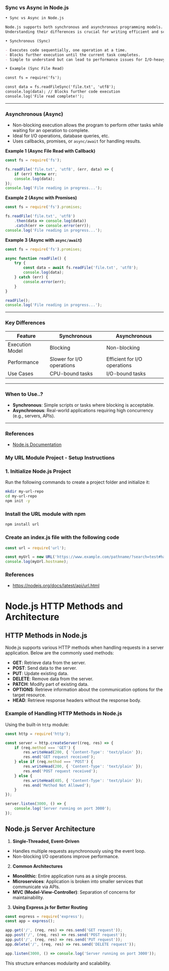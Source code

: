 ### **Sync vs Async in Node.js**

```markdown
• Sync vs Async in Node.js

Node.js supports both synchronous and asynchronous programming models.
Understanding their differences is crucial for writing efficient and scalable applications.

• Synchronous (Sync)

- Executes code sequentially, one operation at a time.
- Blocks further execution until the current task completes.
- Simple to understand but can lead to performance issues for I/O-heavy tasks.

• Example (Sync File Read)

const fs = require('fs');

const data = fs.readFileSync('file.txt', 'utf8');
console.log(data); // Blocks further code execution
console.log('File read complete!');
```

---

### Asynchronous (Async)

- Non-blocking execution allows the program to perform other tasks while waiting for an operation to complete.
- Ideal for I/O operations, database queries, etc.
- Uses callbacks, promises, or `async/await` for handling results.

**Example 1 (Async File Read with Callback)**
```javascript
const fs = require('fs');

fs.readFile('file.txt', 'utf8', (err, data) => {
    if (err) throw err;
    console.log(data);
});
console.log('File reading in progress...');
```

**Example 2 (Async with Promises)**
```javascript
const fs = require('fs').promises;

fs.readFile('file.txt', 'utf8')
    .then(data => console.log(data))
    .catch(err => console.error(err));
console.log('File reading in progress...');
```

**Example 3 (Async with `async/await`)**
```javascript
const fs = require('fs').promises;

async function readFile() {
    try {
        const data = await fs.readFile('file.txt', 'utf8');
        console.log(data);
    } catch (err) {
        console.error(err);
    }
}

readFile();
console.log('File reading in progress...');
```

---

### Key Differences

| Feature           | Synchronous                 | Asynchronous                 |
|--------------------|-----------------------------|------------------------------|
| Execution Model    | Blocking                    | Non-blocking                 |
| Performance        | Slower for I/O operations   | Efficient for I/O operations |
| Use Cases          | CPU-bound tasks             | I/O-bound tasks              |

---

### When to Use..?

- **Synchronous**: Simple scripts or tasks where blocking is acceptable.
- **Asynchronous**: Real-world applications requiring high concurrency (e.g., servers, APIs).

---

### References

- [Node.js Documentation](https://nodejs.org/en/docs/)

### My URL Module Project - Setup Instructions

### 1. Initialize Node.js Project
Run the following commands to create a project folder and initialize it:

```bash
mkdir my-url-repo
cd my-url-repo
npm init -y
```

### Install the URL module with npm
```javascript
npm install url
```

### Create an index.js file with the following code
```javascript
const url = require('url');

const myUrl = new URL('https://www.example.com/pathname/?search=test#hash');
console.log(myUrl.hostname);
```

### References
- https://nodejs.org/docs/latest/api/url.html

# Node.js HTTP Methods and Architecture

## HTTP Methods in Node.js

Node.js supports various HTTP methods when handling requests in a server application. Below are the commonly used methods:

- **GET**: Retrieve data from the server.
- **POST**: Send data to the server.
- **PUT**: Update existing data.
- **DELETE**: Remove data from the server.
- **PATCH**: Modify part of existing data.
- **OPTIONS**: Retrieve information about the communication options for the target resource.
- **HEAD**: Retrieve response headers without the response body.

### Example of Handling HTTP Methods in Node.js

Using the built-in `http` module:

```javascript
const http = require('http');

const server = http.createServer((req, res) => {
    if (req.method === 'GET') {
        res.writeHead(200, { 'Content-Type': 'text/plain' });
        res.end('GET request received');
    } else if (req.method === 'POST') {
        res.writeHead(200, { 'Content-Type': 'text/plain' });
        res.end('POST request received');
    } else {
        res.writeHead(405, { 'Content-Type': 'text/plain' });
        res.end('Method Not Allowed');
    }
});

server.listen(3000, () => {
    console.log('Server running on port 3000');
});
```

## Node.js Server Architecture

1. **Single-Threaded, Event-Driven**
- Handles multiple requests asynchronously using the event loop.
- Non-blocking I/O operations improve performance.

2. **Common Architectures**
- **Monolithic**: Entire application runs as a single process.
- **Microservices**: Application is broken into smaller services that communicate via APIs.
- **MVC (Model-View-Controller)**: Separation of concerns for maintainability.

3. **Using Express.js for Better Routing**

```javascript
const express = require('express');
const app = express();

app.get('/', (req, res) => res.send('GET request')); 
app.post('/', (req, res) => res.send('POST request'));
app.put('/', (req, res) => res.send('PUT request'));
app.delete('/', (req, res) => res.send('DELETE request'));

app.listen(3000, () => console.log('Server running on port 3000'));
```

This structure enhances modularity and scalability.

